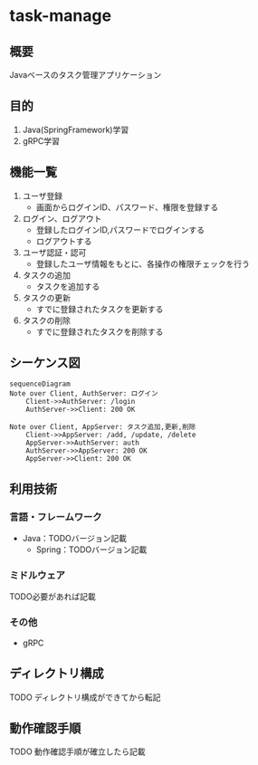 # task-manage
## 概要
Javaベースのタスク管理アプリケーション

## 目的
1. Java(SpringFramework)学習
2. gRPC学習

## 機能一覧
1. ユーザ登録
   - 画面からログインID、パスワード、権限を登録する
2. ログイン、ログアウト
   - 登録したログインID,パスワードでログインする
   - ログアウトする
3. ユーザ認証・認可
   - 登録したユーザ情報をもとに、各操作の権限チェックを行う
4. タスクの追加
   - タスクを追加する
5. タスクの更新
   - すでに登録されたタスクを更新する
6. タスクの削除
   - すでに登録されたタスクを削除する

## シーケンス図
```mermaid
sequenceDiagram
Note over Client, AuthServer: ログイン
    Client->>AuthServer: /login
    AuthServer->>Client: 200 OK

Note over Client, AppServer: タスク追加,更新,削除    
    Client->>AppServer: /add, /update, /delete
    AppServer->>AuthServer: auth
    AuthServer->>AppServer: 200 OK
    AppServer->>Client: 200 OK
```

## 利用技術
### 言語・フレームワーク
- Java：TODOバージョン記載  
  - Spring：TODOバージョン記載

### ミドルウェア
TODO必要があれば記載

### その他
- gRPC

## ディレクトリ構成
TODO
ディレクトリ構成ができてから転記

## 動作確認手順
TODO
動作確認手順が確立したら記載
